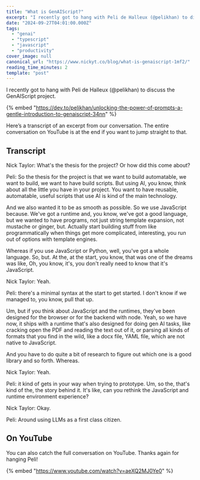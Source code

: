 ```yaml
---
title: "What is GenAIScript?"
excerpt: "I recently got to hang with Peli de Halleux (@pelikhan) to discuss the GenAIScript project.          ..."
date: "2024-09-27T04:01:00.000Z"
tags:
  - "genai"
  - "typescript"
  - "javascript"
  - "productivity"
cover_image: null
canonical_url: "https://www.nickyt.co/blog/what-is-genaiscript-1mf2/"
reading_time_minutes: 2
template: "post"
---
```


I recently got to hang with Peli de Halleux (@pelikhan) to discuss the GenAIScript project.

{% embed "https://dev.to/pelikhan/unlocking-the-power-of-prompts-a-gentle-introduction-to-genaiscript-34nn" %}

Here’s a transcript of an excerpt from our conversation. The entire conversation on YouTube is at the end if you want to jump straight to that.

## Transcript

Nick Taylor: What's the thesis for the project? Or how did this come about?

Peli: So the thesis for the project is that we want to build automatable, we want to build, we want to have build scripts. But using AI, you know, think about all the little you have in your project. You want to have reusable, automatable, useful scripts that use AI is kind of the main technology.

And we also wanted it to be as smooth as possible. So we use JavaScript because. We've got a runtime and, you know, we've got a good language, but we wanted to have programs, not just string template expansion, not mustache or ginger, but. Actually start building stuff from like programmatically when things get more complicated, interesting, you run out of options with template engines.

Whereas if you use JavaScript or Python, well, you've got a whole language. So, but. At the, at the start, you know, that was one of the dreams was like, Oh, you know, it's, you don't really need to know that it's JavaScript.

Nick Taylor: Yeah.

Peli: there's a minimal syntax at the start to get started. I don't know if we managed to, you know, pull that up.

Um, but if you think about JavaScript and the runtimes, they've been designed for the browser or for the backend with node. Yeah, so we have now, it ships with a runtime that's also designed for doing gen AI tasks, like cracking open the PDF and reading the text out of it, or parsing all kinds of formats that you find in the wild, like a docx file, YAML file, which are not native to JavaScript.

And you have to do quite a bit of research to figure out which one is a good library and so forth. Whereas.

Nick Taylor: Yeah.

Peli: it kind of gets in your way when trying to prototype. Um, so the, that's kind of the, the story behind it. It's like, can you rethink the JavaScript and runtime environment experience?

Nick Taylor: Okay.

Peli: Around using LLMs as a first class citizen.

## On YouTube

You can also catch the full conversation on YouTube. Thanks again for hanging Peli!

{% embed "https://www.youtube.com/watch?v=aeXQ2MJ0Ye0" %}
